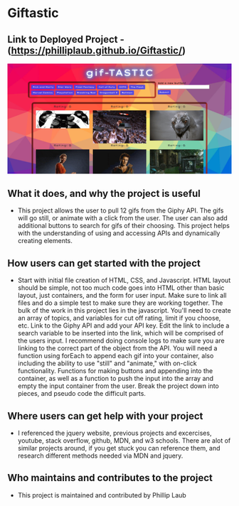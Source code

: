 # Giftastic

## Link to Deployed Project - (https://philliplaub.github.io/Giftastic/)

![Screenshot of Project](./assets/images/giftastic_screenshot.png)

## What it does, and why the project is useful

* This project allows the user to pull 12 gifs from the Giphy API. The gifs will go still, or animate with a click from the user. The user can also add additional buttons to search for gifs of their choosing. This project helps with the understanding of using and accessing APIs and dynamically creating elements.

## How users can get started with the project

* Start with initial file creation of HTML, CSS, and Javascript. HTML layout should be simple, not too much code goes into HTML other than basic layout, just containers, and the form for user input. Make sure to link all files and do a simple test to make sure they are working together. The bulk of the work in this project lies in the javascript. You'll need to create an array of topics, and variables for cut off rating, limit if you choose, etc. Link to the Giphy API and add your API key. Edit the link to include a search variable to be inserted into the link, which will be comprised of the users input. I recommend doing console logs to make sure you are linking to the correct part of the object from the API. You will need a function using forEach to append each gif into your container, also including the ability to use "still" and "animate," with on-click functionality. Functions for making buttons and appending into the container, as well as a function to push the input into the array and empty the input container from the user. Break the project down into pieces, and pseudo code the difficult parts. 

## Where users can get help with your project

* I referenced the jquery website, previous projects and excercises, youtube, stack overflow, github, MDN, and w3 schools. There are alot of similar projects around, if you get stuck you can reference them, and research different methods needed via MDN and jquery. 

## Who maintains and contributes to the project

* This project is maintained and contributed by Phillip Laub
